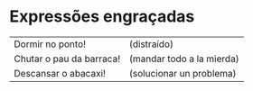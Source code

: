 # Expressões engraçadas

|||
| --                       | --                        |
| Dormir no ponto!         | (distraído)               |
| Chutar o pau da barraca! | (mandar todo a la mierda) |
| Descansar o abacaxi!     | (solucionar un problema)  |
